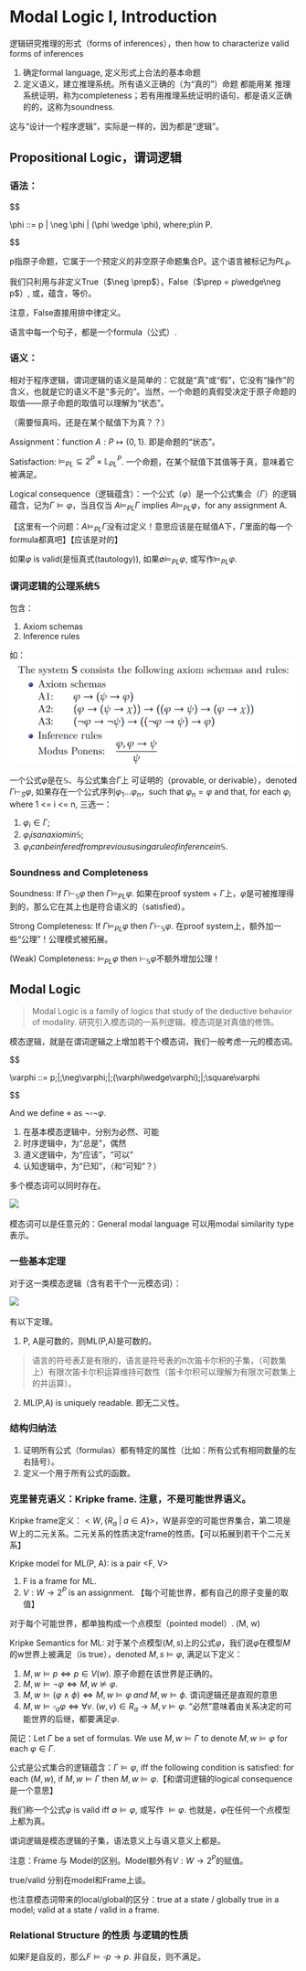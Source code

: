 # Modal Logic I, Introduction

逻辑研究推理的形式（forms of inferences），then how to characterize valid forms of inferences
1. 确定formal language, 定义形式上合法的基本命题
2. 定义语义，建立推理系统。所有语义正确的（为“真的”）命题 都能用某 推理系统证明，称为completeness；若有用推理系统证明的语句，都是语义正确的的，这称为soundness.

这与“设计一个程序逻辑”，实际是一样的，因为都是“逻辑”。

## Propositional Logic，谓词逻辑

### 语法：

$$

\phi ::= p | \neg \phi | (\phi \wedge \phi), where\;p\in P.

$$

p指原子命题，它属于一个预定义的非空原子命题集合P。这个语言被标记为$PL_P$.

我们只利用与非定义True（$\neg \prep$），False（$\prep = p\wedge\neg p$）, 或，蕴含，等价。

注意，False直接用排中律定义。

语言中每一个句子，都是一个formula（公式）.

### 语义：

相对于程序逻辑，谓词逻辑的语义是简单的：它就是“真”或“假”，它没有“操作”的含义，也就是它的语义不是“多元的”。当然，一个命题的真假受决定于原子命题的取值——原子命题的取值可以理解为“状态”。

（需要恒真吗，还是在某个赋值下为真？？）

Assignment：function $A: P\mapsto\{0,1\}$. 即是命题的“状态”。

Satisfaction: $\models_{PL}\subseteq 2^P\times\mathbb{L}^P_{PL}$. 一个命题，在某个赋值下其值等于真，意味着它被满足。

Logical consequence（逻辑蕴含）：一个公式（$\varphi$）是一个公式集合（$\Gamma$）的逻辑蕴含，记为$\Gamma\models\varphi$，当且仅当 $A\models_{PL}\Gamma$ implies $A\models_{PL}\varphi$，for any assignment A.

【这里有一个问题：$A\models_{PL}\Gamma$没有过定义！意思应该是在赋值A下，$\Gamma$里面的每一个formula都真吧】【应该是对的】

如果$\varphi$ is valid(是恒真式(tautology)), 如果$\emptyset\models_{PL}\varphi$, 或写作$\models_{PL}\varphi$.

### 谓词逻辑的公理系统$\mathbb{S}$

包含：
1. Axiom schemas
2. Inference rules

如：
![](pics/0x01-1.png)

一个公式$\varphi$是在$\mathbb{S}$、与公式集合$\Gamma$上 可证明的（provable, or derivable），denoted $\Gamma\vdash_{S}\varphi$, 如果存在一个公式序列$\varphi_1 ...\varphi_n$，such that $\varphi_n = \varphi$ and that, for each $\varphi_i$ where 1 <= i <= n, 三选一：

1. $\varphi_i\in\Gamma$;
2. $\varphi_i is an axiom in \mathbb{S}$;
3. $\varphi_i can be infered from previous using a rule of inference in \mathbb{S}$.

### Soundness and Completeness

Soundness: If $\Gamma\vdash_{\mathbb{S}}\varphi$ then $\Gamma\models_{PL}\varphi$. 如果在proof system + $\Gamma$上，$\varphi$是可被推理得到的，那么它在其上也是符合语义的（satisfied）。

Strong Completeness: If $\Gamma\models_{PL}\varphi$ then $\Gamma\vdash_{\mathbb{S}}\varphi$. 在proof system上，额外加一些“公理”！公理模式被拓展。

(Weak) Completeness: $\models_{PL}\varphi$ then $\vdash_{\mathbb{S}}\varphi$不额外增加公理！

## Modal Logic

> Modal Logic is a family of logics that study of the deductive behavior of modality. 研究引入模态词的一系列逻辑。模态词是对真值的修饰。

模态逻辑，就是在谓词逻辑之上增加若干个模态词，我们一般考虑一元的模态词。

$$

\varphi ::= p\;|\;\neg\varphi\;|\;(\varphi\wedge\varphi)\;|\;\square\varphi

$$

And we define $\diamond$ as $\neg\square\neg\varphi$.

1. 在基本模态逻辑中，分别为必然、可能
2. 时序逻辑中，为“总是”，偶然
3. 道义逻辑中，为“应该”，“可以”
4. 认知逻辑中，为“已知”，（和“可知”？）

多个模态词可以同时存在。

![](./pics/0x01-2.png)

模态词可以是任意元的：General modal language 可以用modal similarity type表示。

### 一些基本定理

对于这一类模态逻辑（含有若干个一元模态词）：

![](./pics/0x01-4.png)

有以下定理。

1. P, A是可数的，则ML(P,A)是可数的。

> 语言的符号表$\Sigma$是有限的，语言是符号表的n次笛卡尔积的子集，（可数集上）有限次笛卡尔积运算维持可数性（笛卡尔积可以理解为有限次可数集上的并运算）。

2. ML(P,A) is uniquely readable. 即无二义性。

### 结构归纳法

1. 证明所有公式（formulas）都有特定的属性（比如：所有公式有相同数量的左右括号）。
2. 定义一个用于所有公式的函数。

### 克里普克语义：Kripke frame. 注意，不是可能世界语义。 

Kripke frame定义：$<W, \{R_a\;|\;a\in A\}>$，W是非空的可能世界集合，第二项是W上的二元关系。二元关系的性质决定frame的性质。【可以拓展到若干个二元关系】


Kripke model for ML(P, A): is a pair <F, V>

1. F is a frame for ML.
2. $V: W \rightarrow 2^P$ is an assignment. 【每个可能世界，都有自己的原子变量的取值】

对于每个可能世界，都单独构成一个点模型（pointed model）. (M, w)


Kripke Semantics for ML: 对于某个点模型$(M, s)$上的公式$\varphi$，我们说$\varphi$在模型$M$的w世界上被满足（is true），denoted $M,s\vDash\varphi$, 满足以下定义：

1. $M, w\vDash p\iff p\in V(w)$. 原子命题在该世界是正确的。
2. $M, w\vDash \neg\varphi \iff M,w\not\vDash\varphi$. 
3. $M, w\vDash(\varphi\wedge\phi)\iff M,w\vDash\varphi\;and\;M,w\vDash\phi$. 谓词逻辑还是直观的意思
4. $M, w\vDash\square_a\varphi\iff \forall v.\;(w,v)\in R_a\rightarrow M,v\vDash\varphi$. “必然”意味着由关系决定的可能世界的后继，都要满足$\varphi$.

简记：Let $\Gamma$ be a set of formulas. We use $M, w\vDash\Gamma$ to denote $M, w\vDash\varphi$ for each $\varphi\in\Gamma$.

公式是公式集合的逻辑蕴含：$\Gamma\vDash\varphi$, iff the following condition is satisfied: for each $(M, w)$, if $M, w\vDash\Gamma$ then $M, w\vDash\varphi$.【和谓词逻辑的logical consequence是一个意思】

我们称一个公式$\varphi$ is valid iff $\emptyset\vDash\varphi$, 或写作 $\vDash\varphi$. 也就是，$\varphi$在任何一个点模型上都为真。


谓词逻辑是模态逻辑的子集，语法意义上与语义意义上都是。

注意：Frame 与 Model的区别。Model额外有$V: W\rightarrow 2^P$的赋值。

true/valid 分别在model和Frame上谈。

也注意模态词带来的local/global的区分：true at a state / globally true in a model; valid at a state / valid in a frame.

### Relational Structure 的性质 与逻辑的性质

如果F是自反的，那么$F\vDash \square p\rightarrow p$. 非自反，则不满足。